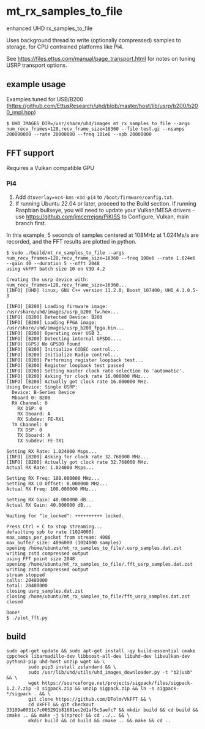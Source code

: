 # mt_rx_samples_to_file

enhanced UHD rx_samples_to_file

Uses background thread to write (optionally compressed) samples to storage, for CPU contrained platforms like Pi4.

See https://files.ettus.com/manual/page_transport.html for notes on tuning USRP transport options.

## example usage

Examples tuned for USB/B200 (https://github.com/EttusResearch/uhd/blob/master/host/lib/usrp/b200/b200_impl.hpp)

```
$ UHD_IMAGES_DIR=/usr/share/uhd/images mt_rx_samples_to_file --args num_recv_frames=128,recv_frame_size=16360 --file test.gz --nsamps 200000000 --rate 20000000 --freq 101e6 --spb 20000000
```

## FFT support

Requires a Vulkan compatible GPU

### Pi4

1. Add ```dtoverlay=vc4-kms-v3d-pi4``` to ```/boot/firmware/config.txt```.
2. If running Ubuntu 22.04 or later, proceed to the Build section. If running Raspbian bullseye, you will need to update your Vulkan/MESA drivers - use https://github.com/jmcerrejon/PiKISS to Configure, Vulkan, main branch first.


In this example, 5 seconds of samples centered at 108MHz at 1.024Ms/s are recorded, and the FFT results are plotted in python.

```
$ sudo ./build/mt_rx_samples_to_file --args num_recv_frames=128,recv_frame_size=16360 --freq 108e6 --rate 1.024e6 --gain 40 --duration 5 --nfft 2048
using vkFFT batch size 10 on V3D 4.2

Creating the usrp device with: num_recv_frames=128,recv_frame_size=16360...
[INFO] [UHD] linux; GNU C++ version 11.2.0; Boost_107400; UHD_4.1.0.5-3

[INFO] [B200] Loading firmware image: /usr/share/uhd/images/usrp_b200_fw.hex...
[INFO] [B200] Detected Device: B200
[INFO] [B200] Loading FPGA image: /usr/share/uhd/images/usrp_b200_fpga.bin...
[INFO] [B200] Operating over USB 3.
[INFO] [B200] Detecting internal GPSDO.... 
[INFO] [GPS] No GPSDO found
[INFO] [B200] Initialize CODEC control...
[INFO] [B200] Initialize Radio control...
[INFO] [B200] Performing register loopback test... 
[INFO] [B200] Register loopback test passed
[INFO] [B200] Setting master clock rate selection to 'automatic'.
[INFO] [B200] Asking for clock rate 16.000000 MHz... 
[INFO] [B200] Actually got clock rate 16.000000 MHz.
Using Device: Single USRP:
  Device: B-Series Device
  Mboard 0: B200
  RX Channel: 0
    RX DSP: 0
    RX Dboard: A
    RX Subdev: FE-RX1
  TX Channel: 0
    TX DSP: 0
    TX Dboard: A
    TX Subdev: FE-TX1

Setting RX Rate: 1.024000 Msps...
[INFO] [B200] Asking for clock rate 32.768000 MHz... 
[INFO] [B200] Actually got clock rate 32.768000 MHz.
Actual RX Rate: 1.024000 Msps...

Setting RX Freq: 108.000000 MHz...
Setting RX LO Offset: 0.000000 MHz...
Actual RX Freq: 108.000000 MHz...

Setting RX Gain: 40.000000 dB...
Actual RX Gain: 40.000000 dB...

Waiting for "lo_locked": ++++++++++ locked.

Press Ctrl + C to stop streaming...
defaulting spb to rate (1024000)
max_samps_per_packet from stream: 4086
max_buffer_size: 4096000 (1024000 samples)
opening /home/ubuntu/mt_rx_samples_to_file/.usrp_samples.dat.zst
writing zstd compressed output
using FFT point size 2048
opening /home/ubuntu/mt_rx_samples_to_file/.fft_usrp_samples.dat.zst
writing zstd compressed output
stream stopped
calls: 20480000
total: 20480000
closing usrp_samples.dat.zst
closing /home/ubuntu/mt_rx_samples_to_file/fft_usrp_samples.dat.zst
closed

Done!
$ ./plot_fft.py
```

## build

```
sudo apt-get update && sudo apt-get install -qy build-essential cmake cppcheck libarmadillo-dev libboost-all-dev libuhd-dev libvulkan-dev python3-pip uhd-host unzip wget && \
        sudo pip3 install zstandard && \
        sudo /usr/lib/uhd/utils/uhd_images_downloader.py -t "b2|usb" && \
        wget https://sourceforge.net/projects/sigpack/files/sigpack-1.2.7.zip -O sigpack.zip && unzip sigpack.zip && ln -s sigpack-*/sigpack . && \
        git clone https://github.com/DTolm/VkFFT && \
        cd VkFFT && git checkout 33109a0031c7c005291b81681ec2d1af5c5aefc7 && mkdir build && cd build && cmake .. && make -j $(nproc) && cd ../.. && \
        mkdir build && cd build && cmake .. && make && cd ..
```
